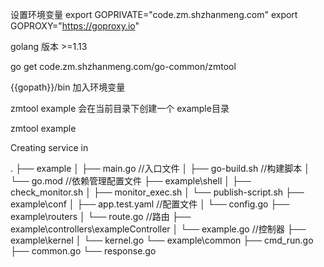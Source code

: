 设置环境变量
export GOPRIVATE="code.zm.shzhanmeng.com"
export GOPROXY="https://goproxy.io"

golang 版本 >=1.13

go get code.zm.shzhanmeng.com/go-common/zmtool

{{gopath}}/bin 加入环境变量

zmtool example   会在当前目录下创建一个 example目录

zmtool example

Creating service  in

.
├── example
│   ├── main.go //入口文件
│   ├── go-build.sh //构建脚本
│   └── go.mod //依赖管理配置文件
├── example\shell
│   ├── check_monitor.sh 
│   ├── monitor_exec.sh
│   └── publish-script.sh
├── example\conf
│   ├── app.test.yaml //配置文件
│   └── config.go
├── example\routers
│   └── route.go //路由
├── example\controllers\exampleController
│   └── example.go //控制器
├── example\kernel
│   └── kernel.go
└── example\common
├── cmd_run.go
├── common.go
└── response.go